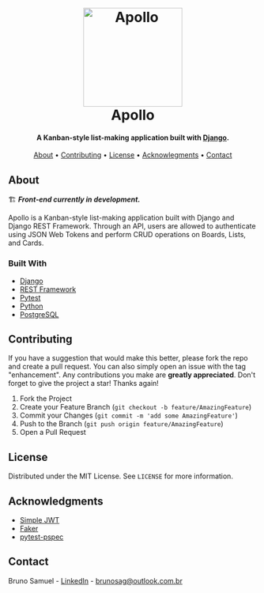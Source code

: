 
<h1 align="center">
    <br>
    <a href="https://apollo-boards.herokuapp.com/api/">
        <img src="https://user-images.githubusercontent.com/97703272/184455100-8e639274-4e84-409a-8ae7-59ef2393eb63.png" alt="Apollo" width="200">
    </a>
    <br>
    Apollo
    <br>
</h1>

<h4 align="center">A Kanban-style list-making application built with <a href="https://www.djangoproject.com/" target="_blank">Django</a>.</h4>

<p align="center">
    <a href="#about">About</a> •
    <a href="#contributing">Contributing</a> •
    <a href="#license">License</a> •
    <a href="#acknowledgments">Acknowlegments</a> •
    <a href="#contact">Contact</a>
</p>

## About

🏗️ ***Front-end currently in development.***

Apollo is a Kanban-style list-making application built with Django and Django REST Framework. Through an API, users are allowed to authenticate using JSON Web Tokens and perform CRUD operations on Boards, Lists, and Cards.


### Built With

* [Django](https://www.djangoproject.com/)
* [REST Framework](https://www.django-rest-framework.org/)
* [Pytest](https://docs.pytest.org/)
* [Python](https://www.python.org/)
* [PostgreSQL](https://www.postgresql.org/)


## Contributing

If you have a suggestion that would make this better, please fork the repo and create a pull request. You can also simply open an issue with the tag "enhancement". Any contributions you make are **greatly appreciated**.
Don't forget to give the project a star! Thanks again!

1. Fork the Project
2. Create your Feature Branch (`git checkout -b feature/AmazingFeature`)
3. Commit your Changes (`git commit -m 'add some AmazingFeature'`)
4. Push to the Branch (`git push origin feature/AmazingFeature`)
5. Open a Pull Request


## License

Distributed under the MIT License. See `LICENSE` for more information.


## Acknowledgments

* [Simple JWT](https://github.com/jazzband/djangorestframework-simplejwt)
* [Faker](https://github.com/joke2k/faker)
* [pytest-pspec](https://github.com/gwthm-in/pytest-pspec)


## Contact

Bruno Samuel - [LinkedIn](https://www.linkedin.com/in/brunosag/) - brunosag@outlook.com.br

